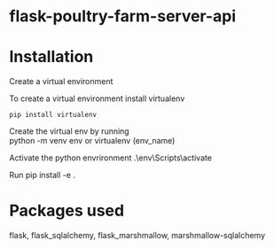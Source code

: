 
# flask-poultry-farm-server-api

# Installation 
Create a virtual environment

To create a virtual environment install virtualenv 
```
pip install virtualenv
```

Create the virtual env by running    
python -m venv env  or virtualenv (env_name)

Activate the python envrironment
.\env\Scripts\activate

Run pip install -e .


# Packages used
flask,
flask_sqlalchemy,
flask_marshmallow,
marshmallow-sqlalchemy
